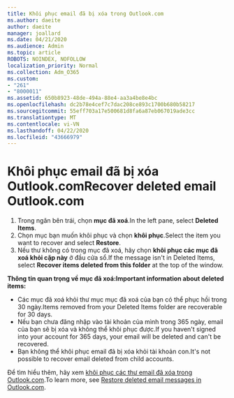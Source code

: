 ```yaml
---
title: Khôi phục email đã bị xóa trong Outlook.com
ms.author: daeite
author: daeite
manager: joallard
ms.date: 04/21/2020
ms.audience: Admin
ms.topic: article
ROBOTS: NOINDEX, NOFOLLOW
localization_priority: Normal
ms.collection: Adm_O365
ms.custom:
- "261"
- "8000011"
ms.assetid: 650b8923-48de-494a-88e4-aa3a4be8e4bc
ms.openlocfilehash: dc2b78e4cef7c7dac208ce893c1700b680b58217
ms.sourcegitcommit: 55eff703a17e500681d8fa6a87eb067019ade3cc
ms.translationtype: MT
ms.contentlocale: vi-VN
ms.lasthandoff: 04/22/2020
ms.locfileid: "43666979"
---
```

# <a name="recover-deleted-email-outlookcom"></a><span data-ttu-id="84f59-102">Khôi phục email đã bị xóa Outlook.com</span><span class="sxs-lookup"><span data-stu-id="84f59-102">Recover deleted email Outlook.com</span></span>

1. <span data-ttu-id="84f59-103">Trong ngăn bên trái, chọn **mục đã xoá**.</span><span class="sxs-lookup"><span data-stu-id="84f59-103">In the left pane, select **Deleted Items**.</span></span>
2. <span data-ttu-id="84f59-104">Chọn mục bạn muốn khôi phục và chọn **khôi phục**.</span><span class="sxs-lookup"><span data-stu-id="84f59-104">Select the item you want to recover and select **Restore**.</span></span>
3. <span data-ttu-id="84f59-105">Nếu thư không có trong mục đã xoá, hãy chọn **khôi phục các mục đã xoá khỏi cặp này** ở đầu cửa sổ.</span><span class="sxs-lookup"><span data-stu-id="84f59-105">If the message isn't in Deleted Items, select **Recover items deleted from this folder** at the top of the window.</span></span>

 <span data-ttu-id="84f59-106">**Thông tin quan trọng về mục đã xoá:**</span><span class="sxs-lookup"><span data-stu-id="84f59-106">**Important information about deleted items:**</span></span>
  
- <span data-ttu-id="84f59-107">Các mục đã xoá khỏi thư mục mục đã xoá của bạn có thể phục hồi trong 30 ngày.</span><span class="sxs-lookup"><span data-stu-id="84f59-107">Items removed from your Deleted Items folder are recoverable for 30 days.</span></span>
- <span data-ttu-id="84f59-108">Nếu bạn chưa đăng nhập vào tài khoản của mình trong 365 ngày, email của bạn sẽ bị xóa và không thể khôi phục được.</span><span class="sxs-lookup"><span data-stu-id="84f59-108">If you haven't signed into your account for 365 days, your email will be deleted and can't be recovered.</span></span>
- <span data-ttu-id="84f59-109">Bạn không thể khôi phục email đã bị xóa khỏi tài khoản con.</span><span class="sxs-lookup"><span data-stu-id="84f59-109">It's not possible to recover email deleted from child accounts.</span></span>

<span data-ttu-id="84f59-110">Để tìm hiểu thêm, hãy xem [khôi phục các thư email đã xóa trong Outlook.com](https://support.office.com/article/cf06ab1b-ae0b-418c-a4d9-4e895f83ed50?wt.mc_id=Office_Outlook_com_Alchemy).</span><span class="sxs-lookup"><span data-stu-id="84f59-110">To learn more, see [Restore deleted email messages in Outlook.com](https://support.office.com/article/cf06ab1b-ae0b-418c-a4d9-4e895f83ed50?wt.mc_id=Office_Outlook_com_Alchemy).</span></span>